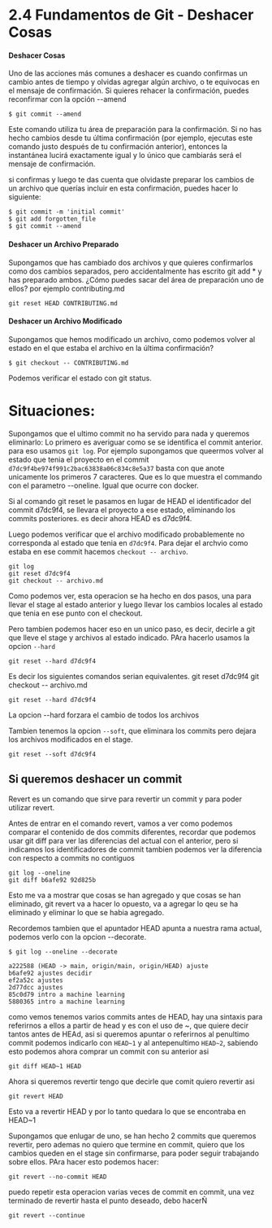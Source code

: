 # 2.4 Fundamentos de Git - Deshacer Cosas

#### Deshacer Cosas

Uno de las acciones más comunes a deshacer es cuando confirmas un cambio antes
de tiempo y olvidas agregar algún archivo, o te equivocas en el mensaje de
confirmación. Si quieres rehacer la confirmación, puedes reconfirmar con la
opción --amend

```
$ git commit --amend
```

Este comando utiliza tu área de preparación para la confirmación. Si no has
hecho cambios desde tu última confirmación (por ejemplo, ejecutas este comando
justo después de tu confirmación anterior), entonces la instantánea lucirá
exactamente igual y lo único que cambiarás será el mensaje de confirmación.

si confirmas y luego te das cuenta que olvidaste preparar los cambios de un
archivo que querías incluir en esta confirmación, puedes hacer lo siguiente:

```
$ git commit -m 'initial commit'
$ git add forgotten_file
$ git commit --amend
```

#### Deshacer un Archivo Preparado

Supongamos que has cambiado dos archivos y que quieres confirmarlos como dos
cambios separados, pero accidentalmente has escrito git add \* y has preparado
ambos. ¿Cómo puedes sacar del área de preparación uno de ellos? por ejemplo
contributing.md

```
git reset HEAD CONTRIBUTING.md
```

#### Deshacer un Archivo Modificado

Supongamos que hemos modificado un archivo, como podemos volver al estado en el
que estaba el archivo en la última confirmación?

```
$ git checkout -- CONTRIBUTING.md
```

Podemos verificar el estado con git status.

# Situaciones:

Supongamos que el ultimo commit no ha servido para nada y queremos eliminarlo:
Lo primero es averiguar como se se identifica el commit anterior. para eso
usamos `git log`. Por ejemplo supongamos que queermos volver al estado que
tenia el proyecto en el commit `d7dc9f4be974f991c2bac63838a06c834c8e5a37` basta
con que anote unicamente los primeros 7 caracteres. Que es lo que muestra el
commando con el parametro --oneline. Igual que ocurre con docker.

Si al comando git reset le pasamos en lugar de HEAD el identificador del commit
d7dc9f4, se llevara el proyecto a ese estado, eliminando los commits
posteriores. es decir ahora HEAD es d7dc9f4.

Luego podemos verificar que el archivo modificado probablemente no corresponda
al estado que tenia en `d7dc9f4`. Para dejar el archvio como estaba en ese
commit hacemos `checkout -- archivo`.

```
git log
git reset d7dc9f4
git checkout -- archivo.md
```

Como podemos ver, esta operacion se ha hecho en dos pasos, una para llevar el
stage al estado anterior y luego llevar los cambios locales al estado que tenia
en ese punto con el checkout.

Pero tambien podemos hacer eso en un unico paso, es decir, decirle a git que
lleve el stage y archivos al estado indicado.
PAra hacerlo usamos la opcion `--hard`

```
git reset --hard d7dc9f4
```

Es decir los siguientes comandos serian equivalentes.
git reset d7dc9f4
git checkout -- archivo.md

```
git reset --hard d7dc9f4
```

La opcion --hard forzara el cambio de todos los archivos

Tambien tenemos la opcion `--soft`, que eliminara los commits pero dejara los
archivos modificados en el stage.

```
git reset --soft d7dc9f4
```

## Si queremos deshacer un commit

Revert es un comando que sirve para revertir un commit y para poder utilizar revert.

Antes de entrar en el comando revert, vamos a ver como podemos comparar el
contenido de dos commits diferentes, recordar que podemos usar git diff para
ver las diferencias del actual con el anterior, pero si indicamos los
identificadores de commit tambien podemos ver la diferencia con respecto a
commits no contiguos

```
git log --oneline
git diff b6afe92 92d825b
```

Esto me va a mostrar que cosas se han agregado y que cosas se han eliminado,
git revert va a hacer lo opuesto, va a agregar lo qeu se ha eliminado y
eliminar lo que se habia agregado.

Recordemos tambien que el apuntador HEAD apunta a nuestra rama actual, podemos
verlo con la opcion --decorate.

```
$ git log --oneline --decorate

a222588 (HEAD -> main, origin/main, origin/HEAD) ajuste
b6afe92 ajustes decidir
ef2a52c ajustes
2d77dcc ajustes
85c0d79 intro a machine learning
5880365 intro a machine learning
```

como vemos tenemos varios commits antes de HEAD, hay una sintaxis para
referirnos a ellos a partir de head y es con el uso de ~, que quiere decir
tantos antes de HEAd, asi si queremos apuntar o referirnos al penultimo commit
podemos indicarlo con `HEAD~1` y al antepenultimo `HEAD~2`, sabiendo esto
podemos ahora comprar un commit con su anterior asi

```
git diff HEAD~1 HEAD
```

Ahora si queremos revertir tengo que decirle que comit quiero revertir asi

```
git revert HEAD
```

Esto va a revertir HEAD y por lo tanto quedara lo que se encontraba en HEAD~1

Supongamos que enlugar de uno, se han hecho 2 commits que queremos revertir,
pero ademas no quiero que termine en commit, quiero que los cambios queden en
el stage sin confirmarse, para poder seguir trabajando sobre ellos. PAra hacer
esto podemos hacer:

```
git revert --no-commit HEAD
```

puedo repetir esta operacion varias veces de commit en commit, una vez
terminado de revertir hasta el punto deseado, debo hacerÑ

```
git revert --continue
```
